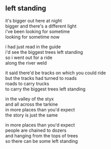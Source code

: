 ## left standing

it's bigger out here at night  
bigger and there's a different light  
i've been looking for sometime  
looking for sometime now

i had just read in the guide  
i'd see the biggest trees left standing  
so i went out for a ride  
along the river weld

it said there'd be tracks on which you could ride  
but the tracks had turned to roads  
roads to carry trucks  
to carry the biggest trees left standing

in the valley of the styx  
and all across the tarkine  
in more places than you'd expect  
the story is just the same

in more places than you'd expect  
people are chained to dozers  
and hanging from the tops of trees  
so there can be some left standing
